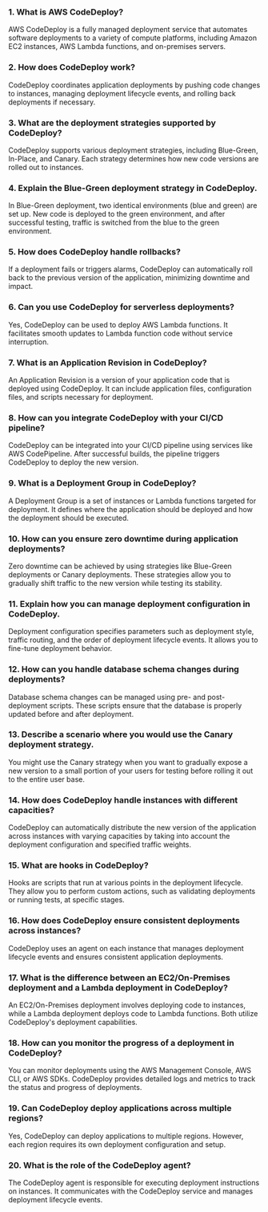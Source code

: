 
### 1. What is AWS CodeDeploy?
AWS CodeDeploy is a fully managed deployment service that automates software deployments to a variety of compute platforms, including Amazon EC2 instances, AWS Lambda functions, and on-premises servers.

### 2. How does CodeDeploy work?
CodeDeploy coordinates application deployments by pushing code changes to instances, managing deployment lifecycle events, and rolling back deployments if necessary.

### 3. What are the deployment strategies supported by CodeDeploy?
CodeDeploy supports various deployment strategies, including Blue-Green, In-Place, and Canary. Each strategy determines how new code versions are rolled out to instances.

### 4. Explain the Blue-Green deployment strategy in CodeDeploy.
In Blue-Green deployment, two identical environments (blue and green) are set up. New code is deployed to the green environment, and after successful testing, traffic is switched from the blue to the green environment.

### 5. How does CodeDeploy handle rollbacks?
If a deployment fails or triggers alarms, CodeDeploy can automatically roll back to the previous version of the application, minimizing downtime and impact.

### 6. Can you use CodeDeploy for serverless deployments?
Yes, CodeDeploy can be used to deploy AWS Lambda functions. It facilitates smooth updates to Lambda function code without service interruption.

### 7. What is an Application Revision in CodeDeploy?
An Application Revision is a version of your application code that is deployed using CodeDeploy. It can include application files, configuration files, and scripts necessary for deployment.

### 8. How can you integrate CodeDeploy with your CI/CD pipeline?
CodeDeploy can be integrated into your CI/CD pipeline using services like AWS CodePipeline. After successful builds, the pipeline triggers CodeDeploy to deploy the new version.

### 9. What is a Deployment Group in CodeDeploy?
A Deployment Group is a set of instances or Lambda functions targeted for deployment. It defines where the application should be deployed and how the deployment should be executed.

### 10. How can you ensure zero downtime during application deployments?
Zero downtime can be achieved by using strategies like Blue-Green deployments or Canary deployments. These strategies allow you to gradually shift traffic to the new version while testing its stability.

### 11. Explain how you can manage deployment configuration in CodeDeploy.
Deployment configuration specifies parameters such as deployment style, traffic routing, and the order of deployment lifecycle events. It allows you to fine-tune deployment behavior.

### 12. How can you handle database schema changes during deployments?
Database schema changes can be managed using pre- and post-deployment scripts. These scripts ensure that the database is properly updated before and after deployment.

### 13. Describe a scenario where you would use the Canary deployment strategy.
You might use the Canary strategy when you want to gradually expose a new version to a small portion of your users for testing before rolling it out to the entire user base.

### 14. How does CodeDeploy handle instances with different capacities?
CodeDeploy can automatically distribute the new version of the application across instances with varying capacities by taking into account the deployment configuration and specified traffic weights.

### 15. What are hooks in CodeDeploy?
Hooks are scripts that run at various points in the deployment lifecycle. They allow you to perform custom actions, such as validating deployments or running tests, at specific stages.

### 16. How does CodeDeploy ensure consistent deployments across instances?
CodeDeploy uses an agent on each instance that manages deployment lifecycle events and ensures consistent application deployments.

### 17. What is the difference between an EC2/On-Premises deployment and a Lambda deployment in CodeDeploy?
An EC2/On-Premises deployment involves deploying code to instances, while a Lambda deployment deploys code to Lambda functions. Both utilize CodeDeploy's deployment capabilities.

### 18. How can you monitor the progress of a deployment in CodeDeploy?
You can monitor deployments using the AWS Management Console, AWS CLI, or AWS SDKs. CodeDeploy provides detailed logs and metrics to track the status and progress of deployments.

### 19. Can CodeDeploy deploy applications across multiple regions?
Yes, CodeDeploy can deploy applications to multiple regions. However, each region requires its own deployment configuration and setup.

### 20. What is the role of the CodeDeploy agent?
The CodeDeploy agent is responsible for executing deployment instructions on instances. It communicates with the CodeDeploy service and manages deployment lifecycle events.
